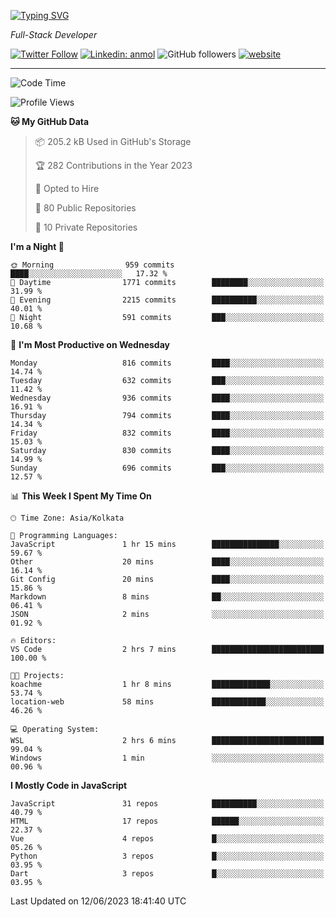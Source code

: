 [![Typing SVG](https://readme-typing-svg.herokuapp.com?lines=HI%2C+I'm+Tonal;I'm+a+Full+Stack+Developer)](https://git.io/typing-svg)

<p><em>Full-Stack Developer</em></p>

[![Twitter Follow](https://img.shields.io/twitter/follow/tonalmathew?style=flat)](https://twitter.com/intent/follow?screen_name=tonalmathew)
[![Linkedin: anmol](https://img.shields.io/badge/tonal-mathew?style=flat-square&logo=Linkedin&logoColor=white&link=https://www.linkedin.com/in/tonal-mathew/)](https://www.linkedin.com/in/tonal-mathew/)
![GitHub followers](https://img.shields.io/github/followers/tonalmathew?label=Follow&style=social)
[![website](https://img.shields.io/badge/Website-46a2f1.svg?&style=flat-square&logo=Google-Chrome&logoColor=white&link=http://tonalmathew.github.io/)](http://tonalmathew.github.io/)

---
<!--START_SECTION:waka-->
![Code Time](http://img.shields.io/badge/Code%20Time-1%2C013%20hrs%2032%20mins-blue)

![Profile Views](http://img.shields.io/badge/Profile%20Views-0-blue)

**🐱 My GitHub Data** 

> 📦 205.2 kB Used in GitHub's Storage 
 > 
> 🏆 282 Contributions in the Year 2023
 > 
> 💼 Opted to Hire
 > 
> 📜 80 Public Repositories 
 > 
> 🔑 10 Private Repositories 
 > 
**I'm a Night 🦉** 

```text
🌞 Morning                959 commits         ████░░░░░░░░░░░░░░░░░░░░░   17.32 % 
🌆 Daytime                1771 commits        ████████░░░░░░░░░░░░░░░░░   31.99 % 
🌃 Evening                2215 commits        ██████████░░░░░░░░░░░░░░░   40.01 % 
🌙 Night                  591 commits         ███░░░░░░░░░░░░░░░░░░░░░░   10.68 % 
```
📅 **I'm Most Productive on Wednesday** 

```text
Monday                   816 commits         ████░░░░░░░░░░░░░░░░░░░░░   14.74 % 
Tuesday                  632 commits         ███░░░░░░░░░░░░░░░░░░░░░░   11.42 % 
Wednesday                936 commits         ████░░░░░░░░░░░░░░░░░░░░░   16.91 % 
Thursday                 794 commits         ████░░░░░░░░░░░░░░░░░░░░░   14.34 % 
Friday                   832 commits         ████░░░░░░░░░░░░░░░░░░░░░   15.03 % 
Saturday                 830 commits         ████░░░░░░░░░░░░░░░░░░░░░   14.99 % 
Sunday                   696 commits         ███░░░░░░░░░░░░░░░░░░░░░░   12.57 % 
```


📊 **This Week I Spent My Time On** 

```text
🕑︎ Time Zone: Asia/Kolkata

💬 Programming Languages: 
JavaScript               1 hr 15 mins        ███████████████░░░░░░░░░░   59.67 % 
Other                    20 mins             ████░░░░░░░░░░░░░░░░░░░░░   16.14 % 
Git Config               20 mins             ████░░░░░░░░░░░░░░░░░░░░░   15.86 % 
Markdown                 8 mins              ██░░░░░░░░░░░░░░░░░░░░░░░   06.41 % 
JSON                     2 mins              ░░░░░░░░░░░░░░░░░░░░░░░░░   01.92 % 

🔥 Editors: 
VS Code                  2 hrs 7 mins        █████████████████████████   100.00 % 

🐱‍💻 Projects: 
koachme                  1 hr 8 mins         █████████████░░░░░░░░░░░░   53.74 % 
location-web             58 mins             ████████████░░░░░░░░░░░░░   46.26 % 

💻 Operating System: 
WSL                      2 hrs 6 mins        █████████████████████████   99.04 % 
Windows                  1 min               ░░░░░░░░░░░░░░░░░░░░░░░░░   00.96 % 
```

**I Mostly Code in JavaScript** 

```text
JavaScript               31 repos            ██████████░░░░░░░░░░░░░░░   40.79 % 
HTML                     17 repos            ██████░░░░░░░░░░░░░░░░░░░   22.37 % 
Vue                      4 repos             █░░░░░░░░░░░░░░░░░░░░░░░░   05.26 % 
Python                   3 repos             █░░░░░░░░░░░░░░░░░░░░░░░░   03.95 % 
Dart                     3 repos             █░░░░░░░░░░░░░░░░░░░░░░░░   03.95 % 
```




 Last Updated on 12/06/2023 18:41:40 UTC
<!--END_SECTION:waka-->

